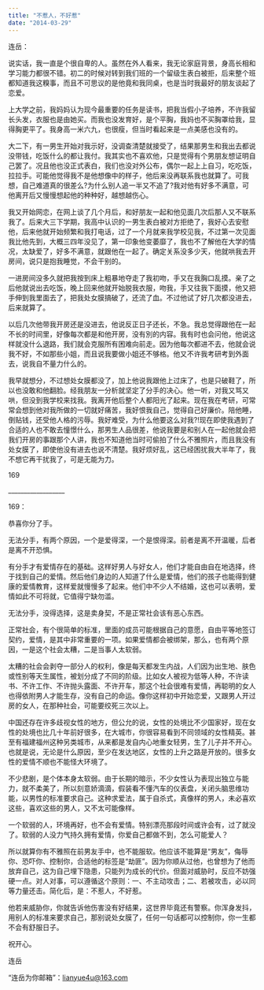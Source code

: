 ```yaml
---
title: "不惹人，不好惹"
date: "2014-03-29"
---
```


连岳：

说实话，我一直是个很自卑的人。虽然在外人看来，我无论家庭背景，身高长相和学习能力都很不错。初二的时候对转到我们班的一个留级生表白被拒，后来整个班都知道我这糗事，而且不可思议的是他竟和我同桌，也是当时我最好的朋友谈起了恋爱。

上大学之前，我妈妈认为现今最重要的任务是读书，把我当假小子培养，不许我留长头发，衣服也是由她买。而我也没发育好，是个平胸，我妈也不买胸罩给我，显得胸更平了。我身高一米六九，也很瘦，但当时看起来是一点美感也没有的。

大二下，有一男生开始对我示好，没调查清楚就接受了，结果那男生和我出去都说没带钱，吃饭什么的都让我付。我其实也不喜欢他，只是觉得有个男朋友想证明自己罢了。况且他也没正式表白，我们也没对外公布，偶尔一起上上自习，吃吃饭，拉拉手。可能他觉得我不是他想像中的样子，他后来没再联系我也就算了。可我想，自己难道真的很差么?为什么别人追一半又不追了?我对他有好多不满意，可他离开后又慢慢想起他的种种好，越想越伤心。

我又开始网恋，在网上谈了几个月后，和好朋友一起和他见面几次后那人又不联系我了。后来大三下学期，我高中认识的一男生表白被对方拒绝了，我好心去安慰他，后来他就开始频繁和我打电话，过了一个月就来我学校见我，不过第一次见面我比他先到，大概三四年没见了，第一印象他变萎靡了，我也不了解他在大学的情况，太缺爱了，好多不满意，就跟他在一起了。确定关系没多少天，他就哄我去开房间，说只是抱我睡觉，不会干别的。

一进房间没多久就把我按到床上粗暴地夺走了我初吻，手又在我胸口乱摸。亲了之后他就说出去吃饭，晚上回来他就开始脱我衣服，吻我，手又往我下面摸，他又把手伸到我里面去了，把我处女膜搞破了，还流了血。不过他试了好几次都没进去，后来就算了。

以后几次他带我开房还是没进去，他说反正日子还长，不急。我总觉得跟他在一起不长的时间里，好像每次都是和他开房，没有別的内容。我有时也会问他，他说这样就没什么退路，我们就会克服所有困难向前走。因为他每次都进不去，他就会说我不好，不如那些小姐，而且说我要做小姐还不够格。他又不许我考研考到外面去，说我自不量力什么的。

我早就想分，不过想处女膜都没了，加上他说我跟他上过床了，也是只破鞋了，所以也没敢和他翻脸。经我朋友一分析就坚定了分手的决心。他一听，对我又骂又哄，但没到我学校来找我。我离开他后整个人都阳光了起来。现在我在考研，可常常会想到他对我所做的一切就好痛苦，我好恨我自己，觉得自己好廉价。陪他睡，倒贴钱，还受他人格的污辱。我好难受，为什么他要这么对我?!现在即使我遇到了合适的人也不敢去憧憬什么，那男生人品很差，他说我要是和别人在一起他就会把我们开房的事跟那个人讲，我也不知道他当时可偷拍了什么不雅照片，而且我没有处女膜了，即使他没有进去也说不清楚。我好烦好乱，这已经困扰我大半年了，我不想它再干扰我了，可是无能为力。

169

\_\_\_\_\_\_\_\_\_\_\_\_\_\_\_\_\_\_

169：

恭喜你分了手。

无法分手，有两个原因，一个是爱得深，一个是恨得深。前者是离不开温暖，后者是离不开恐惧。

有分手才有爱情存在的基础。这样好男人与好女人，他们才能自由自在地选择，终于找到自己的爱情。然后他们身边的人知道了什么是爱情，他们的孩子也能得到健康的爱情教育，这样爱就慢慢多了起来。他们中不少人不结婚，这也可以表明，爱情如此不可将就，它值得宁缺勿滥。

无法分手，没得选择，这是卖身契，不是正常社会该有恶心东西。

正常社会，有个很简单的标准，里面的成员可能根据自己的意愿，自由平等地签订契约，爱情，是其中非常重要的一项。如果爱情都会被绑架，那么，也有两个原因，一是这个社会太糟，二是当事人太软弱。

太糟的社会会剥夺一部分人的权利，像是每天都发生内战，人们因为出生地、肤色或性别等天生属性，被划分成了不同的阶级。比如女人被视为低等人种，不许读书、不许工作、不许抛头露面、不许开车，那这个社会很难有爱情，再聪明的女人也得依附男人才能生存，没有自己的命运。像你这样初中开始恋爱，又跟男人开过房的女人，在那种社会，可能要绞死三次以上。

中国还存在许多歧视女性的地方，但公允的说，女性的处境比不少国家好，现在女性的处境也比几十年前好很多，在大城市，你很容易看到不同领域的女性精英。甚至有福建福州这种另类城市，从来都是发自内心地重女轻男，生了儿子并不开心。也就是说，无论是什么原因，至少在发达地区，女性的上升之路是开放的。很多女性的爱情不顺也不能怪大环境了。

不少悲剧，是个体本身太软弱。由于长期的暗示，不少女性认为表现出独立与能力，就不柔美了，所以刻意娇滴滴，假装看不懂汽车的仪表盘，关闭头脑思维功能，以男性的标准要求自己。这种求爱法，属于自杀式，真像样的男人，未必喜欢这些，喜欢这些的男人，又不太可能像样。

一个软弱的人，环境再好，也不会有爱情。特别漂亮那段时间或许会有，过了就没了。软弱的人没力气持久拥有爱情，你爱自己都做不到，怎么可能爱人？

所以就算你有不雅照在前男友手中，也不能服软。他应该不能算是“男友”，侮辱你、恐吓你、控制你，合适他的标签是“劫匪”。因为你顺从过他，也曾想为了他而放弃自己，这为自己埋下隐患，只能列为成长的代价。但面对威胁时，反应不妨强硬一点。对人对事，可以遵循这个原则：一、不主动攻击；二、若被攻击，必以同等力量还击。简化后，是：不惹人，不好惹。

他若来威胁你，你就告诉他伤害没有好结果，这世界毕竟还有警察。你浑身发抖，用别人的标准来要求自己，那别说处女膜了，任何一句话都可以控制你，你一生都不会有舒服日子。

祝开心。

连岳

 “连岳为你邮箱”：lianyue4u@163.com

